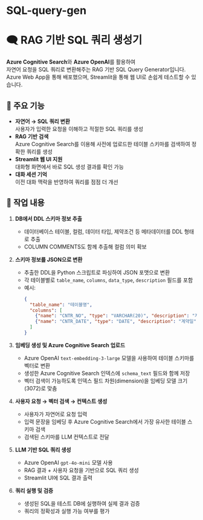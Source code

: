 # SQL-query-gen
# 🗨️ RAG 기반 SQL 쿼리 생성기
**Azure Cognitive Search**와 **Azure OpenAI**를 활용하여  
자연어 요청을 SQL 쿼리로 변환해주는 RAG 기반 SQL Query Generator입니다.  
Azure Web App을 통해 배포했으며, Streamlit을 통해 웹 UI로 손쉽게 테스트할 수 있습니다.
</br>

## 📌 주요 기능
- **자연어 → SQL 쿼리 변환**  
  사용자가 입력한 요청을 이해하고 적절한 SQL 쿼리를 생성
- **RAG 기반 검색**  
  Azure Cognitive Search를 이용해 사전에 업로드한 테이블 스키마를 검색하여 정확한 쿼리를 생성
- **Streamlit 웹 UI 지원**  
  대화형 화면에서 바로 SQL 생성 결과를 확인 가능
- **대화 세션 기억**  
  이전 대화 맥락을 반영하여 쿼리를 점점 더 개선


## 📌 작업 내용

1. **DB에서 DDL 스키마 정보 추출**  
   - 데이터베이스 테이블, 컬럼, 데이터 타입, 제약조건 등 메타데이터를 DDL 형태로 추출  
   - COLUMN COMMENTS도 함께 추출해 컬럼 의미 확보

2. **스키마 정보를 JSON으로 변환**  
   - 추출한 DDL을 Python 스크립트로 파싱하여 JSON 포맷으로 변환  
   - 각 테이블별로 `table_name`, `columns`, `data_type`, `description` 필드를 포함  
   - 예시:
     ```json
     {
       "table_name": "테이블명",
       "columns": [
         {"name": "CNTR_NO", "type": "VARCHAR(20)", "description": "계약번호"},
         {"name": "CNTR_DATE", "type": "DATE", "description": "계약일"}
       ]
     }
     ```

3. **임베딩 생성 및 Azure Cognitive Search 업로드**  
   - Azure OpenAI `text-embedding-3-large` 모델을 사용하여 테이블 스키마를 벡터로 변환  
   - 생성한 Azure Cognitive Search 인덱스에 `schema_text` 필드와 함께 저장  
   - 벡터 검색이 가능하도록 인덱스 필드 차원(dimension)을 임베딩 모델 크기(3072)로 맞춤

4. **사용자 요청 → 벡터 검색 → 컨텍스트 생성**  
   - 사용자가 자연어로 요청 입력  
   - 입력 문장을 임베딩 후 Azure Cognitive Search에서 가장 유사한 테이블 스키마 검색  
   - 검색된 스키마를 LLM 컨텍스트로 전달

5. **LLM 기반 SQL 쿼리 생성**  
   - Azure OpenAI `gpt-4o-mini` 모델 사용  
   - RAG 결과 + 사용자 요청을 기반으로 SQL 쿼리 생성  
   - Streamlit UI에 SQL 결과 출력

6. **쿼리 실행 및 검증**  
   - 생성된 SQL을 테스트 DB에 실행하여 실제 결과 검증  
   - 쿼리의 정확성과 실행 가능 여부를 평가
